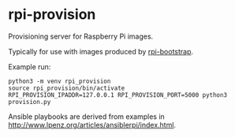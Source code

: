 # rpi-provision

Provisioning server for Raspberry Pi images.

Typically for use with images produced by [rpi-bootstrap](https://github.com/rfairley/rpi-bootstrap).

Example run:

```
python3 -m venv rpi_provision
source rpi_provision/bin/activate
RPI_PROVISION_IPADDR=127.0.0.1 RPI_PROVISION_PORT=5000 python3 provision.py
```

Ansible playbooks are derived from examples in http://www.lpenz.org/articles/ansiblerpi/index.html.

